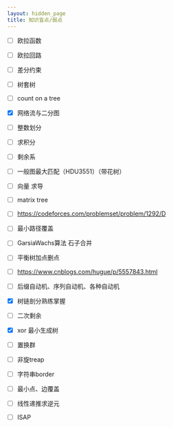 ```yaml
---
layout: hidden_page
title: 知识盲点/弱点
---
```


-   [ ] 欧拉函数
-   [ ] 欧拉回路
-   [ ] 差分约束
-   [ ] 树套树
-   [ ] count on a tree
-   [x] 网络流与二分图
-   [ ] 整数划分
-   [ ] 求积分
-   [ ] 剩余系
-   [ ] 一般图最大匹配（HDU3551）（带花树）
-   [ ] 向量 求导
-   [ ] matrix tree
-   [ ] https://codeforces.com/problemset/problem/1292/D
-   [ ] 最小路径覆盖
-   [ ] GarsiaWachs算法 石子合并
-   [ ] 平衡树加点删点
-   [ ] https://www.cnblogs.com/hugue/p/5557843.html
-   [ ] 后缀自动机、序列自动机、各种自动机
-   [x] 树链剖分熟练掌握
-   [ ] 二次剩余
-   [x] xor 最小生成树
-   [ ] 置换群
-   [ ] 非旋treap
-   [ ] 字符串border
-   [ ] 最小点、边覆盖
-   [ ] 线性递推求逆元
-   [ ] ISAP





